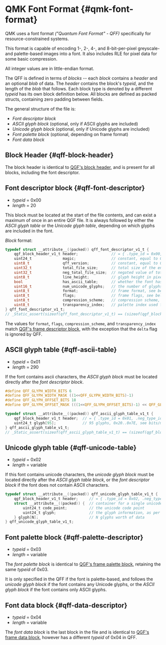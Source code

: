 # QMK Font Format {#qmk-font-format}

QMK uses a font format _("Quantum Font Format" - QFF)_ specifically for resource-constrained systems.

This format is capable of encoding 1-, 2-, 4-, and 8-bit-per-pixel greyscale- and palette-based images into a font. It also includes RLE for pixel data for some basic compression.

All integer values are in little-endian format.

The QFF is defined in terms of _blocks_ -- each _block_ contains a _header_ and an optional _blob_ of data. The _header_ contains the block's _typeid_, and the length of the _blob_ that follows. Each block type is denoted by a different _typeid_ has its own block definition below. All blocks are defined as packed structs, containing zero padding between fields.

The general structure of the file is:

* _Font descriptor block_
* _ASCII glyph block_ (optional, only if ASCII glyphs are included)
* _Unicode glyph block_ (optional, only if Unicode glyphs are included)
* _Font palette block_ (optional, depending on frame format)
* _Font data block_

## Block Header {#qff-block-header}

The block header is identical to [QGF's block header](quantum_painter_qgf#qgf-block-header), and is present for all blocks, including the font descriptor.

## Font descriptor block {#qff-font-descriptor}

* _typeid_ = 0x00
* _length_ = 20

This block must be located at the start of the file contents, and can exist a maximum of once in an entire QGF file. It is always followed by either the _ASCII glyph table_ or the _Unicode glyph table_, depending on which glyphs are included in the font.

_Block_ format:

```c
typedef struct __attribute__((packed)) qff_font_descriptor_v1_t {
    qgf_block_header_v1_t header;               // = { .type_id = 0x00, .neg_type_id = (~0x00), .length = 20 }
    uint24_t              magic;                // constant, equal to 0x464651 ("QFF")
    uint8_t               qff_version;          // constant, equal to 0x01
    uint32_t              total_file_size;      // total size of the entire file, starting at offset zero
    uint32_t              neg_total_file_size;  // negated value of total_file_size, used for detecting parsing errors
    uint8_t               line_height;          // glyph height in pixels
    bool                  has_ascii_table;      // whether the font has an ascii table of glyphs (0x20...0x7E)
    uint16_t              num_unicode_glyphs;   // the number of glyphs in the unicode table -- no table specified if zero
    uint8_t               format;               // frame format, see below.
    uint8_t               flags;                // frame flags, see below.
    uint8_t               compression_scheme;   // compression scheme, see below.
    uint8_t               transparency_index;   // palette index used for transparent pixels (not yet implemented)
} qff_font_descriptor_v1_t;
// _Static_assert(sizeof(qff_font_descriptor_v1_t) == (sizeof(qgf_block_header_v1_t) + 20), "qff_font_descriptor_v1_t must be 25 bytes in v1 of QFF");
```

The values for `format`, `flags`, `compression_scheme`, and `transparency_index` match [QGF's frame descriptor block](quantum_painter_qgf#qgf-frame-descriptor), with the exception that the `delta` flag is ignored by QFF.

## ASCII glyph table {#qff-ascii-table}

* _typeid_ = 0x01
* _length_ = 290

If the font contains ascii characters, the _ASCII glyph block_ must be located directly after the _font descriptor block_.

```c
#define QFF_GLYPH_WIDTH_BITS 6
#define QFF_GLYPH_WIDTH_MASK ((1<<QFF_GLYPH_WIDTH_BITS)-1)
#define QFF_GLYPH_OFFSET_BITS 18
#define QFF_GLYPH_OFFSET_MASK (((1<<QFF_GLYPH_OFFSET_BITS)-1) << QFF_GLYPH_WIDTH_BITS)

typedef struct __attribute__((packed)) qff_ascii_glyph_table_v1_t {
    qgf_block_header_v1_t header;  // = { .type_id = 0x01, .neg_type_id = (~0x01), .length = 285 }
    uint24_t glyph[95];            // 95 glyphs, 0x20..0x7E, see bits/masks above for values
} qff_ascii_glyph_table_v1_t;
// _Static_assert(sizeof(qff_ascii_glyph_table_v1_t) == (sizeof(qgf_block_header_v1_t) + 285), "qff_ascii_glyph_table_v1_t must be 290 bytes in v1 of QFF");
```

## Unicode glyph table {#qff-unicode-table}

* _typeid_ = 0x02
* _length_ = variable

If this font contains unicode characters, the _unicode glyph block_ must be located directly after the _ASCII glyph table block_, or the _font descriptor block_ if the font does not contain ASCII characters.

```c
typedef struct __attribute__((packed)) qff_unicode_glyph_table_v1_t {
    qgf_block_header_v1_t header;     // = { .type_id = 0x02, .neg_type_id = (~0x02), .length = (N * 6) }
    struct __attribute__((packed)) {  // container for a single unicode glyph
        uint24_t code_point;          // the unicode code point
        uint24_t glyph;               // the glyph information, as per ASCII glyphs above
    } glyph[N];                       // N glyphs worth of data
} qff_unicode_glyph_table_v1_t;
```

## Font palette block {#qff-palette-descriptor}

* _typeid_ = 0x03
* _length_ = variable

The _font palette block_ is identical to [QGF's frame palette block](quantum_painter_qgf#qgf-frame-palette-descriptor), retaining the same _typeid_ of 0x03.

It is only specified in the QFF if the font is palette-based, and follows the _unicode glyph block_ if the font contains any Unicode glyphs, or the _ASCII glyph block_ if the font contains only ASCII glyphs.

## Font data block {#qff-data-descriptor}

* _typeid_ = 0x04
* _length_ = variable

The _font data block_ is the last block in the file and is identical to [QGF's frame data block](quantum_painter_qgf#qgf-frame-data-descriptor), however has a different _typeid_ of 0x04 in QFF.

